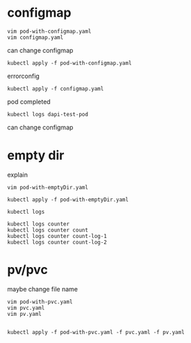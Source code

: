 # configmap
```
vim pod-with-configmap.yaml
vim configmap.yaml
```
can change configmap
```
kubectl apply -f pod-with-configmap.yaml
```
errorconfig
```
kubectl apply -f configmap.yaml
```
pod completed
```
kubectl logs dapi-test-pod
```

can change configmap

# empty dir
explain
```
vim pod-with-emptyDir.yaml
```
```
kubectl apply -f pod-with-emptyDir.yaml
```
```
kubectl logs 
```
```
kubectl logs counter
kubectl logs counter count
kubectl logs counter count-log-1
kubectl logs counter count-log-2
```
# pv/pvc

maybe change file name
```
vim pod-with-pvc.yaml
vim pvc.yaml
vim pv.yaml


```
```
kubectl apply -f pod-with-pvc.yaml -f pvc.yaml -f pv.yaml
```

